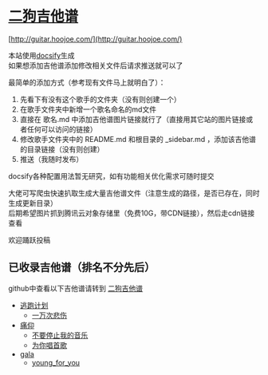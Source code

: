 # [二狗吉他谱](http://guitar.hoojoe.com/)

[http://guitar.hoojoe.com/](http://guitar.hoojoe.com/)

本站使用[docsify](https://github.com/docsifyjs/docsify)生成  
如果想添加吉他谱添加修改相关文件后请求推送就可以了

最简单的添加方式（参考现有文件马上就明白了）：

 1. 先看下有没有这个歌手的文件夹（没有则创建一个）
 2. 在歌手文件夹中新增一个歌名命名的md文件
 3. 直接在 歌名.md 中添加吉他谱图片链接就行了（直接用其它站的图片链接或者任何可以访问的链接）
 4. 修改歌手文件夹中的 README.md 和根目录的 _sidebar.md ，添加该吉他谱的目录链接（没有则创建）
 5. 推送（我随时发布）

docsify各种配置用法暂无研究，如有功能相关优化需求可随时提交

大佬可写爬虫快速扒取生成大量吉他谱文件（注意生成的路径，是否已存在，同时生成更新目录）  
后期希望图片抓到腾讯云对象存储里（免费10G，带CDN链接），然后走cdn链接查看

欢迎踊跃投稿

## 已收录吉他谱（排名不分先后）

github中查看以下吉他谱请转到 [二狗吉他谱](http://guitar.hoojoe.com/)

* [逃跑计划](逃跑计划/)
  * [一万次悲伤](逃跑计划/一万次悲伤)
* [痛仰](痛仰/)
  * [不要停止我的音乐](痛仰/不要停止我的音乐)
  * [为你唱首歌](痛仰/为你唱首歌)
* [gala](gala/)
  * [young_for_you](gala/young_for_you)
